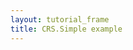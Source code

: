 ```yaml
---
layout: tutorial_frame
title: CRS.Simple example
---
```

<script>

	let map = L.map('map', {
		crs: L.CRS.Simple,
		minZoom: -3
	});

	var bounds = [[-26.5, -25], [1021.5, 1023]];
	var image = L.imageOverlay('uqm_map_full.png', bounds).addTo(map);

	var sol = L.latLng([145, 175]);
	var marker = L.marker(sol).addTo(map);

	map.setView([70, 120], 1);

</script>
